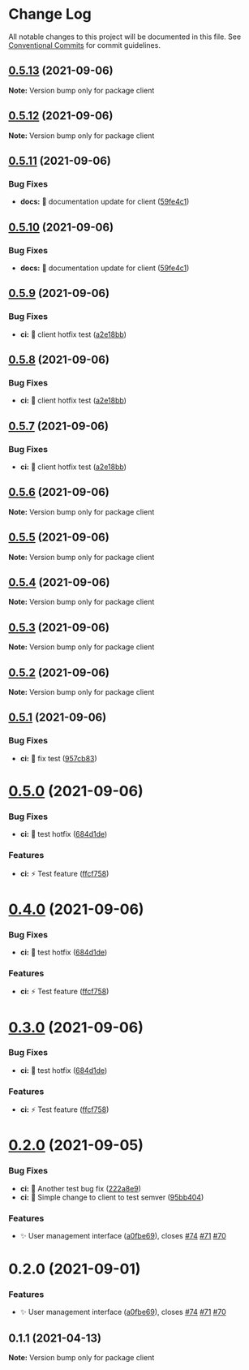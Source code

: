 # Change Log

All notable changes to this project will be documented in this file.
See [Conventional Commits](https://conventionalcommits.org) for commit guidelines.

## [0.5.13](https://github.com/seasketch/next/compare/client@0.5.12...client@0.5.13) (2021-09-06)

**Note:** Version bump only for package client





## [0.5.12](https://github.com/seasketch/next/compare/client@0.5.11...client@0.5.12) (2021-09-06)

**Note:** Version bump only for package client





## [0.5.11](https://github.com/seasketch/next/compare/client@0.5.9...client@0.5.11) (2021-09-06)


### Bug Fixes

* **docs:** :memo: documentation update for client ([59fe4c1](https://github.com/seasketch/next/commit/59fe4c1a15013302b08c48707b9fd039b8a209dc))





## [0.5.10](https://github.com/seasketch/next/compare/client@0.5.9...client@0.5.10) (2021-09-06)


### Bug Fixes

* **docs:** :memo: documentation update for client ([59fe4c1](https://github.com/seasketch/next/commit/59fe4c1a15013302b08c48707b9fd039b8a209dc))





## [0.5.9](https://github.com/seasketch/next/compare/client@0.5.6...client@0.5.9) (2021-09-06)


### Bug Fixes

* **ci:** :art: client hotfix test ([a2e18bb](https://github.com/seasketch/next/commit/a2e18bb6e300384f54ddee9f933056ce7efa08be))





## [0.5.8](https://github.com/seasketch/next/compare/client@0.5.6...client@0.5.8) (2021-09-06)


### Bug Fixes

* **ci:** :art: client hotfix test ([a2e18bb](https://github.com/seasketch/next/commit/a2e18bb6e300384f54ddee9f933056ce7efa08be))





## [0.5.7](https://github.com/seasketch/next/compare/client@0.5.6...client@0.5.7) (2021-09-06)


### Bug Fixes

* **ci:** :art: client hotfix test ([a2e18bb](https://github.com/seasketch/next/commit/a2e18bb6e300384f54ddee9f933056ce7efa08be))





## [0.5.6](https://github.com/seasketch/next/compare/client@0.5.5...client@0.5.6) (2021-09-06)

**Note:** Version bump only for package client





## [0.5.5](https://github.com/seasketch/next/compare/client@0.5.4...client@0.5.5) (2021-09-06)

**Note:** Version bump only for package client





## [0.5.4](https://github.com/seasketch/next/compare/client@0.5.3...client@0.5.4) (2021-09-06)

**Note:** Version bump only for package client





## [0.5.3](https://github.com/seasketch/next/compare/client@0.5.1...client@0.5.3) (2021-09-06)

**Note:** Version bump only for package client





## [0.5.2](https://github.com/seasketch/next/compare/client@0.5.1...client@0.5.2) (2021-09-06)

**Note:** Version bump only for package client





## [0.5.1](https://github.com/seasketch/next/compare/client@0.5.0...client@0.5.1) (2021-09-06)


### Bug Fixes

* **ci:** :art: fix test ([957cb83](https://github.com/seasketch/next/commit/957cb8327004ff0fdfa193208eff6ae5c2982b3e))





# [0.5.0](https://github.com/seasketch/next/compare/client@0.2.0...client@0.5.0) (2021-09-06)


### Bug Fixes

* **ci:** :construction: test hotfix ([684d1de](https://github.com/seasketch/next/commit/684d1de5627bc5eb7fe85aa1688872c77b056886))


### Features

* **ci:** :zap: Test feature ([ffcf758](https://github.com/seasketch/next/commit/ffcf758919fe888247e0adfd3d10df907b108dd9))





# [0.4.0](https://github.com/seasketch/next/compare/client@0.2.0...client@0.4.0) (2021-09-06)


### Bug Fixes

* **ci:** :construction: test hotfix ([684d1de](https://github.com/seasketch/next/commit/684d1de5627bc5eb7fe85aa1688872c77b056886))


### Features

* **ci:** :zap: Test feature ([ffcf758](https://github.com/seasketch/next/commit/ffcf758919fe888247e0adfd3d10df907b108dd9))





# [0.3.0](https://github.com/seasketch/next/compare/client@0.2.0...client@0.3.0) (2021-09-06)


### Bug Fixes

* **ci:** :construction: test hotfix ([684d1de](https://github.com/seasketch/next/commit/684d1de5627bc5eb7fe85aa1688872c77b056886))


### Features

* **ci:** :zap: Test feature ([ffcf758](https://github.com/seasketch/next/commit/ffcf758919fe888247e0adfd3d10df907b108dd9))





# [0.2.0](https://github.com/seasketch/next/compare/client@0.1.1...client@0.2.0) (2021-09-05)


### Bug Fixes

* **ci:** :bug: Another test bug fix ([222a8e9](https://github.com/seasketch/next/commit/222a8e93b4eb83c231491778c97008cf2f5d546f))
* **ci:** :construction: Simple change to client to test semver ([95bb404](https://github.com/seasketch/next/commit/95bb404d7d54ca76792fc3d04f8a0b0e9a8ef83f))


### Features

* :sparkles: User management interface ([a0fbe69](https://github.com/seasketch/next/commit/a0fbe695d610a995f93b9dbb76d7d5a19c99a445)), closes [#74](https://github.com/seasketch/next/issues/74) [#71](https://github.com/seasketch/next/issues/71) [#70](https://github.com/seasketch/next/issues/70)





# 0.2.0 (2021-09-01)


### Features

* :sparkles: User management interface ([a0fbe69](https://github.com/seasketch/next/commit/a0fbe695d610a995f93b9dbb76d7d5a19c99a445)), closes [#74](https://github.com/seasketch/next/issues/74) [#71](https://github.com/seasketch/next/issues/71) [#70](https://github.com/seasketch/next/issues/70)





## 0.1.1 (2021-04-13)

**Note:** Version bump only for package client

